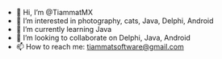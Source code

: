 - 👋 Hi, I’m @TiammatMX
- 👀 I’m interested in photography, cats, Java, Delphi, Android
- 🌱 I’m currently learning Java
- 💞️ I’m looking to collaborate on Delphi, Java, Android
- 📫 How to reach me: tiammatsoftware@gmail.com

<!---
TiammatMX/TiammatMX is a ✨ special ✨ repository because its `README.md` (this file) appears on your GitHub profile.
You can click the Preview link to take a look at your changes.
--->
